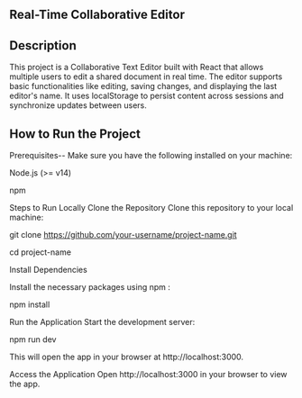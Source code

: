 ## Real-Time Collaborative Editor

## Description

This project is a Collaborative Text Editor built with React that allows multiple users to edit a shared document in real time. The editor supports basic functionalities like editing, saving changes, and displaying the last editor's name. It uses localStorage to persist content across sessions and synchronize updates between users.

## How to Run the Project

Prerequisites--
Make sure you have the following installed on your machine:

Node.js (>= v14)

npm 

Steps to Run Locally
Clone the Repository
Clone this repository to your local machine:

git clone https://github.com/your-username/project-name.git

cd project-name

Install Dependencies

Install the necessary packages using npm :

npm install

Run the Application
Start the development server:


npm run dev

This will open the app in your browser at http://localhost:3000.

Access the Application
Open http://localhost:3000 in your browser to view the app.

